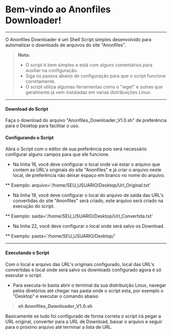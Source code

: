 Bem-vindo ao Anonfiles Downloader!
===================
----------

O Anonfiles Downloader é um Shell Script simples desenvolvido para automatizar o downloads de arquivos do site "Anonfiles".

> **Nota:**
> - O script é bem simples e está com alguns comentários para auxiliar na configuração.
> - Siga os passos abaixo de configuração para que o script funcione corretamente.
> - O script utiliza algumas ferramentas como o "wget" e outras que geralmente já vem instaladas em varias distribuições Linux.

----------

#### Download do Script

Faça o download do arquivo "Anonfiles_Downloader_V1.0.sh" de preferência para o Desktop para facilitar o uso.

#### Configurando o Script

Abra o Script com o editor de sua preferência pois será necessário configurar alguns campos para que ele funcione.

- Na linha 16, você deve configurar o local onde vai estar o arquivo que contem as URL's originais do site "Anonfiles" e já criar o arquivo neste local, de preferência não deixar espaço em branco no nome do arquivo.

** Exemplo:
arquivo='/home/SEU_USUARIO/Desktop/Url_Original.txt'


- Na linha 19, você deve configurar o local do arquivo de saída das URL's convertidas do site "Anonfiles" será criado, este arquivo será criado na execução do script.

** Exemplo:
saida='/home/SEU_USUARIO/Desktop/Url_Convertida.txt'


- Na linha 22, você deve configurar o local onde será salvo os Download.

** Exemplo:
pasta='/home/SEU_USUARIO/Desktop/'

----------

#### Executando o Script

Com o local e arquivo das URL's originais configurado, local das URL's convertidas e local onde será salvo os downloads configurado agora é só executar o script.

- Para executa-lo basta abrir o terminal da sua distribuição Linux, navegar pelos diretórios até chegar nas pasta onde o script esta, por exemplo o "Desktop" e executar o comando abaixo

> **sh Anonfiles_Downloader_V1.0.sh**

Basicamente se tudo foi configurado de forma correta o script irá pegar a URL original, converter para a URL de Download, baixar o arquivo e seguir para o próximo arquivo até terminar a lista de URL.

